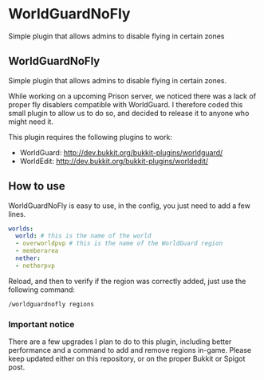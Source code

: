 # WorldGuardNoFly
Simple plugin that allows admins to disable flying in certain zones

## WorldGuardNoFly

Simple plugin that allows admins to disable flying in certain zones. 

While working on a upcoming Prison server, we noticed there was a lack of proper fly disablers compatible with WorldGuard. I therefore coded this small plugin to allow us to do so, and decided to release it to anyone who might need it.

This plugin requires the following plugins to work: 
* WorldGuard: http://dev.bukkit.org/bukkit-plugins/worldguard/
* WorldEdit: http://dev.bukkit.org/bukkit-plugins/worldedit/

## How to use
WorldGuardNoFly is easy to use, in the config, you just need to add a few lines.
```yaml
worlds: 
  world: # this is the name of the world
  - overworldpvp # this is the name of the WorldGuard region
  - memberarea
  nether:
  - netherpvp
```
Reload, and then to verify if the region was correctly added, just use the following command:
```
/worldguardnofly regions
```

### Important notice
There are a few upgrades I plan to do to this plugin, including better performance and a command to add and remove regions in-game. Please keep updated either on this repository, or on the proper Bukkit or Spigot post.
